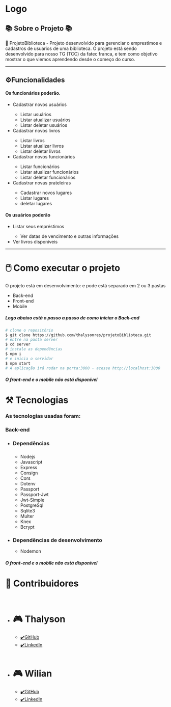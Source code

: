 # Logo
## 📚 Sobre o Projeto 📚

📓 ProjetoBiblioteca - Projeto desenvolvido para gerenciar o emprestimos e cadastros de usuarios de uma biblioteca.
O projeto está sendo desenvolvido para nosso TG (TCC) da fatec franca, e tem como objetivo mostrar o que viemos aprendendo desde o começo do curso.

<hr />

## ⚙️Funcionalidades

#### Os funcionários poderão.
<ul>
    <li>Cadastrar novos usuários</li>
    <ul>
    <li>Listar usuários</li>
    <li>Listar atualizar usuários</li>
    <li>Listar deletar usuários</li>
    </ul>
    <li>Cadastrar novos livros</li>
    <ul>
    <li>Listar livros</li>
    <li>Listar atualizar livros</li>
    <li>Listar deletar livros</li>
    </ul>
    <li>Cadastrar novos funcionários</li>
    <ul>
    <li>Listar funcionários</li>
    <li>Listar atualizar funcionários</li>
    <li>Listar deletar funcionários</li>
    </ul>
    <li>Cadastrar novas prateleiras</li>
    <ul>
    <li>Cadastrar novos lugares</li>
    <li>Listar lugares</li>
    <li>deletar lugares</li>
    </ul>
</ul>

#### Os usuários poderão
<ul>
    <li>Listar seus empréstimos</li>
    <ul><li>Ver datas de vencimento e outras informações </li></ul>
    <li>Ver livros disponíveis</li>
</ul>

<hr />

# 🖱️ Como executar o projeto

O projeto está em desenvolvimento: e pode está separado em 2 ou 3 pastas
<ul>
    <li>Back-end</li>
    <li>Front-end</li>
    <li>Mobile</li>
</ul>

##### Logo abaixo está o passo a passo de como iniciar o <strong>Back-end</strong>
```bash
# clone o repositório
$ git clone https://github.com/thalysonres/projetoBiblioteca.git
# entre na pasta server
$ cd server
# instale as dependências
$ npm i
# e inicia o servidor
$ npm start
# A aplicação irá rodar na porta:3000 - acesse http://localhost:3000
```

##### O front-end e o mobile não está disponível

# ⚒️ Tecnologias
### As tecnologias usadas foram:

### Back-end
<ul>
	<li><h3> Dependências <h3></li>
	<ul>
		<li>Nodejs</li>
		<li>Javascript</li>
		<li>Express</li>
		<li>Consign</li>
		<li>Cors</li>
		<li>Dotenv</li>
		<li>Passport</li>
		<li>Passport-Jwt</li>
		<li>Jwt-Simple</li>
		<li>PostgreSql</li>
		<li>Sqlite3</li>
		<li>Multer</li>
		<li>Knex</li>
		<li>Bcrypt</li>
	</ul>
	<li><h3>Dependências de desenvolvimento</h3></li>
	<ul>
		<li>Nodemon</li>
	</ul>
</ul>

##### O front-end e o mobile não está disponível

# 🤪 Contribuidores
<ul>
	<br />
    <li> <h1>🎮 Thalyson </h1></li>
        <ul>
            <li><a href="https://github.com/thalysonres/">✔️GitHub</a></li>
            <li><a href="">✔️LinkedIn</a></li>
        </ul>
	<br />
    <li><h1>🎮 Wilian </h1></li>
        <ul>
            <li><a href="https://github.com/Wil-Rs/">✔️GitHub</a></li>
            <li><a href="">✔️LinkedIn</a></li>
        </ul>
</ul>
